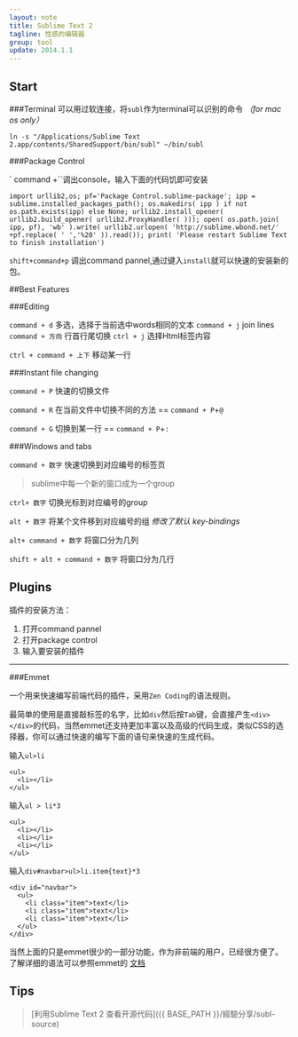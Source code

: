 ```yaml
---
layout: note
title: Sublime Text 2
tagline: 性感的编辑器
group: tool
update: 2014.1.1
---
```



## Start

###Terminal 
可以用过软连接，将`subl`作为terminal可以识别的命令 *（for mac os only）*
    
    ln -s "/Applications/Sublime Text 2.app/contents/SharedSupport/bin/subl" ~/bin/subl

###Package Control

` command +\``调出console，输入下面的代码饥即可安装

    import urllib2,os; pf='Package Control.sublime-package'; ipp = sublime.installed_packages_path(); os.makedirs( ipp ) if not os.path.exists(ipp) else None; urllib2.install_opener( urllib2.build_opener( urllib2.ProxyHandler( ))); open( os.path.join( ipp, pf), 'wb' ).write( urllib2.urlopen( 'http://sublime.wbond.net/' +pf.replace( ' ','%20' )).read()); print( 'Please restart Sublime Text to finish installation')

`shift+command+p` 调出command pannel,通过键入`install`就可以快速的安装新的包。



##Best Features

###Editing 

`command + d` 多选，选择于当前选中words相同的文本
`command + j` join lines 
`command + 方向` 行首行尾切换
`ctrl + j` 选择Html标签内容

`ctrl + command + 上下` 移动某一行

###Instant file changing

`command + P` 快速的切换文件

`command + R` 在当前文件中切换不同的方法 == `command + P`+`@`

`command + G` 切换到某一行  == `command + P`+`:`

 
###Windows and tabs

`command + 数字` 快速切换到对应编号的标签页

> sublime中每一个新的窗口成为一个group

`ctrl+ 数字` 切换光标到对应编号的group

`alt + 数字` 将某个文件移到对应编号的组   *修改了默认 key-bindings*

`alt+ command + 数字` 将窗口分为几列 

`shift + alt + command + 数字` 将窗口分为几行



## Plugins

插件的安装方法：

1. 打开command pannel
2. 打开package control
3. 输入要安装的插件


------------

###Emmet

一个用来快速编写前端代码的插件，采用`Zen Coding`的语法规则。

最简单的使用是直接敲标签的名字，比如`div`然后按`Tab`键，会直接产生`<div></div>`的代码，当然emmet还支持更加丰富以及高级的代码生成，类似CSS的选择器，你可以通过快速的编写下面的语句来快速的生成代码。

输入`ul>li`

    <ul>
      <li></li>
    </ul>

输入`ul > li*3`


    <ul>
      <li></li>
      <li></li>
      <li></li>
    </ul>

输入`div#navbar>ul>li.item{text}*3`

    <div id="navbar">
      <ul>
        <li class="item">text</li>
        <li class="item">text</li>
        <li class="item">text</li>
      </ul>
    </div>

当然上面的只是emmet很少的一部分功能，作为非前端的用户，已经很方便了。了解详细的语法可以参照emmet的 <a href="http://docs.emmet.io/" target=_blank>文档</a>

## Tips

> [利用Sublime Text 2 查看开源代码]({{ BASE_PATH }}/經驗分享/subl-source) 



